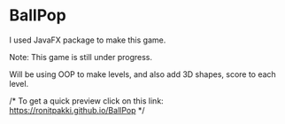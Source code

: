 # BallPop
I used JavaFX package to make this game.<p></p>
Note: This game is still under progress.<p></p>
     Will be using OOP to make levels, and also add 3D shapes, score to each level.<p></p>
/*
To get a quick preview click on this link: https://ronitpakki.github.io/BallPop 
*/
